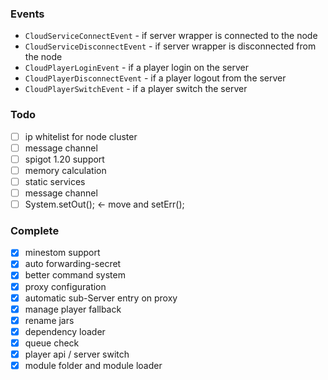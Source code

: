

### Events

- `CloudServiceConnectEvent` - if server wrapper is connected to the node
- `CloudServiceDisconnectEvent` - if server wrapper is disconnected from the node
- `CloudPlayerLoginEvent` - if a player login on the server
- `CloudPlayerDisconnectEvent` - if a player logout from the server
- `CloudPlayerSwitchEvent` - if a player switch the server

### Todo

- [ ] ip whitelist for node cluster
- [ ] message channel
- [ ] spigot 1.20 support
- [ ] memory calculation
- [ ] static services
- [ ] message channel
- [ ] System.setOut(); <- move and setErr();

### Complete

- [x] minestom support
- [x] auto forwarding-secret
- [x] better command system
- [x] proxy configuration
- [x] automatic sub-Server entry on proxy
- [x] manage player fallback
- [x] rename jars
- [x] dependency loader
- [x] queue check
- [x] player api / server switch
- [x] module folder and module loader